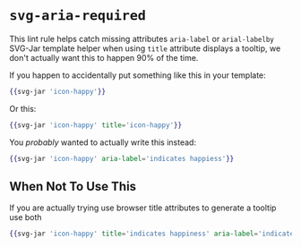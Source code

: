# `svg-aria-required`

This lint rule helps catch missing attributes `aria-label` or `arial-labelby` SVG-Jar template helper when using `title` attribute displays a tooltip, we don't actually want this to happen 90% of the time.

If you happen to accidentally put something like this in your template:

```handlebars
{{svg-jar 'icon-happy'}}
```

Or this:

```handlebars
{{svg-jar 'icon-happy' title='icon-happy'}}
```

You _probably_ wanted to actually write this instead:

```handlebars
{{svg-jar 'icon-happy' aria-label='indicates happiess'}}
```

## When Not To Use This

If you are actually trying use browser title attributes to generate a tooltip use both

```handlebars
{{svg-jar 'icon-happy' title='indicates happiness' aria-label='indicates happiess'}}
```
